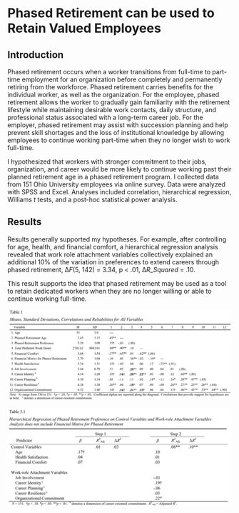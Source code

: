 # Phased Retirement can be used to Retain Valued Employees

## Introduction
Phased retirement occurs when a worker transitions from full-time to part-time employment for an organization before completely and permanently retiring from the workforce. Phased retirement carries benefits for the individual worker, as well as the organization. For the employee, phased retirement allows the worker to gradually gain familiarity with the retirement lifestyle while maintaining desirable work contacts, daily structure, and professional status associated with a long-term career job. For the employer, phased retirement may assist with succession planning and help prevent skill shortages and the loss of institutional knowledge by allowing employees to continue working part-time when they no longer wish to work full-time.

I hypothesized that workers with stronger commitment to their jobs, organization, and career would be more likely to continue working past their planned retirement age in a phased retirement program. I collected data from 151 Ohio University employees via online survey. Data were analyzed with SPSS and Excel. Analyses included correlation, hierarchical regression, Williams *t* tests, and a post-hoc statistical power analysis.

## Results
Results generally supported my hypotheses. For example, after controlling for age, health, and financial comfort, a hierarchical regression analysis revealed that work role attachment variables collectively explained an additional 10% of the variation in preferences to extend careers through phased retirement, &Delta;*F*(5, 142) = 3.34, p < .01, &Delta;*R_Squared* = .10.

This result supports the idea that phased retirement may be used as a tool to retain dedicated workers when they are no longer willing or able to continue working full-time.

![Correlations (Table 1)](Images/Correlations_Table1.PNG)

![Phased Retirement (Table 3.1)](Images/Phased_Retirement_and_Work_Attachment.PNG)
